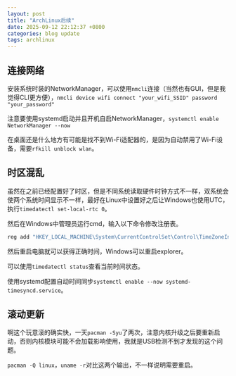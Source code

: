 ```yaml
---
layout: post
title: "ArchLinux后续"
date: 2025-09-12 22:12:37 +0800
categories: blog update
tags: archlinux
---
```


## 连接网络

安装系统时装的NetworkManager，可以使用`nmcli`连接（当然也有GUI，但是我觉得CLI更方便），`nmcli device wifi connect "your_wifi_SSID" password "your_password"`

注意要使用systemd启动并且开机自启NetworkManager，`systemctl enable NetworkManager --now`

在桌面还是什么地方有可能是找不到Wi-Fi适配器的，是因为自动禁用了Wi-Fi设备，需要`rfkill unblock wlan`。

## 时区混乱

虽然在之前已经配置好了时区，但是不同系统读取硬件时钟方式不一样，双系统会使两个系统时间显示不一样，最好在Linux中设置好之后让Windows也使用UTC，执行`timedatectl set-local-rtc 0`。

然后在Windows中管理员运行cmd，输入以下命令修改注册表。

```cmd
reg add "HKEY_LOCAL_MACHINE\System\CurrentControlSet\Control\TimeZoneInformation" /v RealTimeIsUniversal /t REG_DWORD /d 1
```

然后重启电脑就可以获得正确时间，Windows可以重启explorer。

可以使用`timedatectl status`查看当前时间状态。

使用systemd配置自动时间同步`systemctl enable --now systemd-timesyncd.service`。

## 滚动更新

啊这个玩意滚的确实快，一天`pacman -Syu`了两次，注意内核升级之后要重新启动，否则内核模块可能不会加载影响使用，我就是USB检测不到才发现的这个问题。

`pacman -Q linux`，`uname -r`对比这两个输出，不一样说明需要重启。

